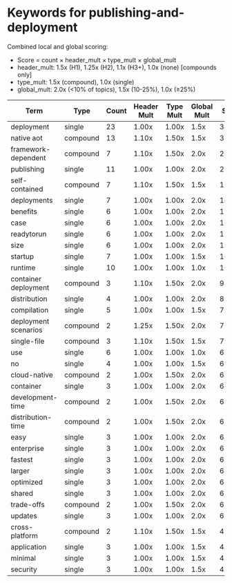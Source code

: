 # Keywords for publishing-and-deployment

Combined local and global scoring:
- Score = count × header_mult × type_mult × global_mult
- header_mult: 1.5x (H1), 1.25x (H2), 1.1x (H3+), 1.0x (none) [compounds only]
- type_mult: 1.5x (compound), 1.0x (single)
- global_mult: 2.0x (<10% of topics), 1.5x (10-25%), 1.0x (≥25%)

| Term | Type | Count | Header Mult | Type Mult | Global Mult | Score |
|------|------|-------|-------------|-----------|-------------|-------|
| deployment | single | 23 | 1.00x | 1.00x | 1.5x | 34.500 |
| native aot | compound | 13 | 1.10x | 1.50x | 1.5x | 32.175 |
| framework-dependent | compound | 7 | 1.10x | 1.50x | 2.0x | 23.100 |
| publishing | single | 11 | 1.00x | 1.00x | 2.0x | 22.000 |
| self-contained | compound | 7 | 1.10x | 1.50x | 1.5x | 17.325 |
| deployments | single | 7 | 1.00x | 1.00x | 2.0x | 14.000 |
| benefits | single | 6 | 1.00x | 1.00x | 2.0x | 12.000 |
| case | single | 6 | 1.00x | 1.00x | 2.0x | 12.000 |
| readytorun | single | 6 | 1.00x | 1.00x | 2.0x | 12.000 |
| size | single | 6 | 1.00x | 1.00x | 2.0x | 12.000 |
| startup | single | 7 | 1.00x | 1.00x | 1.5x | 10.500 |
| runtime | single | 10 | 1.00x | 1.00x | 1.0x | 10.000 |
| container deployment | compound | 3 | 1.10x | 1.50x | 2.0x | 9.900 |
| distribution | single | 4 | 1.00x | 1.00x | 2.0x | 8.000 |
| compilation | single | 5 | 1.00x | 1.00x | 1.5x | 7.500 |
| deployment scenarios | compound | 2 | 1.25x | 1.50x | 2.0x | 7.500 |
| single-file | compound | 3 | 1.10x | 1.50x | 1.5x | 7.425 |
| use | single | 6 | 1.00x | 1.00x | 1.0x | 6.000 |
| no | single | 4 | 1.00x | 1.00x | 1.5x | 6.000 |
| cloud-native | compound | 2 | 1.00x | 1.50x | 2.0x | 6.000 |
| container | single | 3 | 1.00x | 1.00x | 2.0x | 6.000 |
| development-time | compound | 2 | 1.00x | 1.50x | 2.0x | 6.000 |
| distribution-time | compound | 2 | 1.00x | 1.50x | 2.0x | 6.000 |
| easy | single | 3 | 1.00x | 1.00x | 2.0x | 6.000 |
| enterprise | single | 3 | 1.00x | 1.00x | 2.0x | 6.000 |
| fastest | single | 3 | 1.00x | 1.00x | 2.0x | 6.000 |
| larger | single | 3 | 1.00x | 1.00x | 2.0x | 6.000 |
| optimized | single | 3 | 1.00x | 1.00x | 2.0x | 6.000 |
| shared | single | 3 | 1.00x | 1.00x | 2.0x | 6.000 |
| trade-offs | compound | 2 | 1.00x | 1.50x | 2.0x | 6.000 |
| updates | single | 3 | 1.00x | 1.00x | 2.0x | 6.000 |
| cross-platform | compound | 2 | 1.10x | 1.50x | 1.5x | 4.950 |
| application | single | 3 | 1.00x | 1.00x | 1.5x | 4.500 |
| minimal | single | 3 | 1.00x | 1.00x | 1.5x | 4.500 |
| security | single | 3 | 1.00x | 1.00x | 1.5x | 4.500 |
